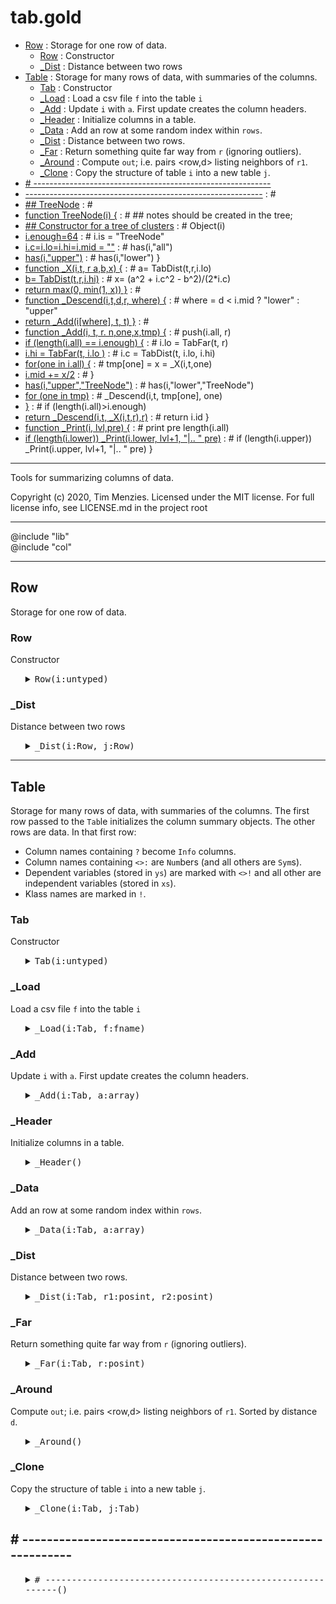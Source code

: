 #  tab.gold
  - [Row](#-row) : Storage for one row of data.
    - [Row](#-row) : Constructor
    - [_Dist](#-_dist) : Distance between two rows
  - [Table](#-table) : Storage for many rows of data, with summaries of the columns.
    - [Tab](#-tab) : Constructor
    - [_Load](#-_load) : Load a csv file `f` into the table `i`
    - [_Add](#-_add) : Update `i` with `a`. First update creates the column headers.
    - [_Header](#-_header) : Initialize columns in a table.
    - [_Data](#-_data) : Add an row at some random index within `rows`.
    - [_Dist](#-_dist) : Distance between two rows.
    - [_Far](#-_far) : Return something quite far way from `r` (ignoring outliers).
    - [_Around](#-_around) : Compute `out`; i.e.  pairs <row,d> listing neighbors of `r1`.
    - [_Clone](#-_clone) : Copy the structure of table `i` into a new table `j`.
  - [# -----------------------------------------------------------](#-------------------------------------------------------------)
- [-----------------------------------------------------------](#------------------------------------------------------------) : #
- [## TreeNode](#--treenode) : #
- [function TreeNode(i) {](#-function-treenodei-) : #   ## notes should be created in the tree;
- [## Constructor for a tree of clusters](#----constructor-for-a-tree-of-clusters) : #   Object(i)
- [i.enough=64](#---ienough64) : #   i.is = "TreeNode"
- [i.c=i.lo=i.hi=i.mid = ""](#---iciloihiimid--) : #   has(i,"all")
- [has(i,"upper")](#---hasiupper) : #   has(i,"lower") }
- [function _X(i,t, r     a,b,x) {](#-function-_xit-r-----abx-) : #    a= TabDist(t,r,i.lo)
- [b= TabDist(t,r,i.hi)](#----b-tabdisttrihi) : #    x= (a^2 + i.c^2 - b^2)/(2*i.c)
- [return max(0, min(1, x)) }](#----return-max0-min1-x-) : #
- [function _Descend(i,t,d,r,   where) {](#-function-_descenditdr---where-) : #   where =  d < i.mid ? "lower" : "upper" 
- [return _Add(i[where], t, t) }](#---return-_addiwhere-t-t-) : #
- [function _Add(i, t, r.   n,one,x,tmp) {](#-function-_addi-t-r---nonextmp-) : #   push(i.all,  r)
- [if (length(i.all) == i.enough)  {](#---if-lengthiall--ienough--) : #     i.lo = TabFar(t, r)
- [i.hi = TabFar(t, i.lo )](#-----ihi--tabfart-ilo-) : #     i.c  = TabDist(t, i.lo, i.hi)
- [for(one in i.all) {](#-----forone-in-iall-) : #       tmp[one]  = x = _X(i,t,one)
- [i.mid    += x/2](#-------imid-----x2) : #     }
- [has(i,"upper","TreeNode")](#-----hasiuppertreenode) : #     has(i,"lower","TreeNode")
- [for (one in tmp)](#-----for-one-in-tmp) : #       _Descend(i,t, tmp[one], one) 
- [}](#---) : #   if (length(i.all)>i.enough) 
- [return _Descend(i,t, _X(i,t,r),r)](#-----return-_descendit-_xitrr) : #   return i.id }
- [function _Print(i,         lvl,pre) {](#--function-_printi---------lvlpre-) : #    print pre length(i.all)
- [if (length(i.lower)) _Print(i.lower, lvl+1, "|.. " pre)](#----if-lengthilower-_printilower-lvl1---pre) : #    if (length(i.upper)) _Print(i.upper, lvl+1, "|.. " pre) }


-----------------------------------------------
Tools for summarizing columns of data.
 
Copyright (c) 2020, Tim Menzies.  Licensed under the MIT license.
For full license info, see LICENSE.md in the project root

-----------------------------------------------

@include "lib"   
@include "col"

-----------------------------------------------------------

## Row 
Storage for one row of data.

### Row
Constructor

<ul><details><summary><tt>Row(i:untyped)</tt></summary>

```awk
function Row(i:untyped) {
  Object(i)
  i.is = "Row"
  i.p=2
  has(i,"cells")
  has(i,"ranges") }
```

</details></ul>

### _Dist
Distance between two rows

<ul><details><summary><tt>_Dist(i:Row, j:Row)</tt></summary>

```awk
function _Dist(i:Row,j:Row, tab, cols,  c,pos,x,y,d,d1,n) {
  n = 1E-32
  for(c in cols) {
    pos = tab.cols[c].pos
    x   = i.cells[pos]
    y   = j.cells[pos]
    d1  = (x=="?" && y=="?") ? 1 : dist(tab.cols[c], x,y)
    d  += d1^i.p
    n++ }
  return (d/n)^(1/i.p) }
```

</details></ul>

-----------------------------------------------------------

## Table 
Storage for many rows of data, with summaries of the columns.
The first row passed to the `Tab`le initializes the column summary objects.
The other rows are data.  In that first row:

- Column names containing `?` become `Info` columns.
- Column names containing `<>:` are `Num`bers (and all others are `Sym`s).
- Dependent variables (stored in `ys`) are marked with `<>!` 
  and all other are independent variables (stored in `xs`).
- Klass names are marked in `!`.

### Tab
Constructor

<ul><details><summary><tt>Tab(i:untyped)</tt></summary>

```awk
function Tab(i:untyped) {
  Object(i); i.is = "Tab"
  i.klass   = ""
  i.use     = "xs"
  i.far     = 0.9
  has(i,"tree")
  has(i,"rows"); has(i,"cols"); has(i,"names")
  has(i,"info"); has(i,"xs");   has(i,"ys") }
```

</details></ul>

### _Load
Load a csv file `f` into the table `i`

<ul><details><summary><tt>_Load(i:Tab, f:fname)</tt></summary>

```awk
function _Load(i:Tab, f:fname,     record) {
  while(csv(record,f)) {  add(i,record)} }
```

</details></ul>

### _Add
Update `i` with `a`. First update creates the column headers.

<ul><details><summary><tt>_Add(i:Tab, a:array)</tt></summary>

```awk
function _Add(i:Tab, a:array) {
  if ("cells" in a) return TabAdd(i, a.cells)
  length(i.cols) ?  TabData(i,a) : TabHeader(i,a) }
```

</details></ul>

### _Header
Initialize columns in a table.

<ul><details><summary><tt>_Header()</tt></summary>

```awk
function _Header(i,a,   where, what, j) {
  for(j=1; j<=length(a); j++) {
    i.names[j] = a[j]
    if (a[j] ~ /\?/) {
      what="Info"
      where="info"
    } else {
      what = a[j] ~ /[:<>]/ ?  "Num" : "Sym"
      where= a[j] ~ /[!<>]/ ?  "ys"  : "xs"
    }
    hAS(i.cols, j, what, a[j],j)   
    i[where][j]
    if (a[j]~/!/) i.klass = j }}
```

</details></ul>

### _Data
Add an row at some random index within `rows`.

<ul><details><summary><tt>_Data(i:Tab, a:array)</tt></summary>

```awk
function _Data(i:Tab, a:array,    r,j) {
  r = sprintf("%9.0f",1E9*rand())
  has(i.rows, r, "Row")
  for(j=1; j<=length(a); j++) 
    i.rows[r].cells[j] = add(i.cols[j], a[j])  }
```

</details></ul>

### _Dist
Distance between two rows.

<ul><details><summary><tt>_Dist(i:Tab, r1:posint, r2:posint)</tt></summary>

```awk
function _Dist(i:Tab, r1:posint, r2:posint) {
  print o(i[i.use],">")
  return  RowDist(i.rows[r1], i.rows[r2], i[i.use]) }
```

</details></ul>

### _Far
Return something quite far way from `r` (ignoring outliers).

<ul><details><summary><tt>_Far(i:Tab, r:posint)</tt></summary>

```awk
function _Far(i:Tab, r:posint,     n,out) {
  n= _Around(i,r, out) 
  return out[int(n*i.far)].row }
```

</details></ul>

### _Around
Compute `out`; i.e.  pairs <row,d> listing neighbors of `r1`.
Sorted by distance `d`.

<ul><details><summary><tt>_Around()</tt></summary>

```awk
function _Around(i,r1,out,   r2) {
  for(r2 in i.rows) 
    if(r1 != r2) {
       print("r",r2)
       out.row = r2
       out.d   = _Dist(i,r1, r2) }
  return keysort(out,"d") }
```

</details></ul>

### _Clone
Copy the structure of table `i` into a new table `j`.

<ul><details><summary><tt>_Clone(i:Tab, j:Tab)</tt></summary>

```awk
function _Clone(i:Tab, j:Tab) {
  Tab(j)
  TabHeader(j, i.names) }
```

</details></ul>

## # -----------------------------------------------------------

<ul><details><summary><tt># -----------------------------------------------------------()</tt></summary>

```awk
# -----------------------------------------------------------
#
# ## TreeNode
#
# function TreeNode(i) {
#   ## notes should be created in the tree;
#   ## Constructor for a tree of clusters
#   Object(i)
#   i.enough=64
#   i.is = "TreeNode"
#   i.c=i.lo=i.hi=i.mid = ""
#   has(i,"all")
#   has(i,"upper")
#   has(i,"lower") }
#
# function _X(i,t, r     a,b,x) {
#    a= TabDist(t,r,i.lo)
#    b= TabDist(t,r,i.hi)
#    x= (a^2 + i.c^2 - b^2)/(2*i.c)
#    return max(0, min(1, x)) }
#
# function _Descend(i,t,d,r,   where) {
#   where =  d < i.mid ? "lower" : "upper" 
#   return _Add(i[where], t, t) }
#
# function _Add(i, t, r.   n,one,x,tmp) {
#   push(i.all,  r)
#   if (length(i.all) == i.enough)  {
#     i.lo = TabFar(t, r)
#     i.hi = TabFar(t, i.lo )
#     i.c  = TabDist(t, i.lo, i.hi)
#     for(one in i.all) {
#       tmp[one]  = x = _X(i,t,one)
#       i.mid    += x/2 
#     }
#     has(i,"upper","TreeNode")
#     has(i,"lower","TreeNode")
#     for (one in tmp) 
#       _Descend(i,t, tmp[one], one) 
#   }
#   if (length(i.all)>i.enough) 
#     return _Descend(i,t, _X(i,t,r),r)
#   return i.id }
#
#  function _Print(i,         lvl,pre) {
#    print pre length(i.all)
#    if (length(i.lower)) _Print(i.lower, lvl+1, "|.. " pre)
#    if (length(i.upper)) _Print(i.upper, lvl+1, "|.. " pre) }
```

</details></ul>
